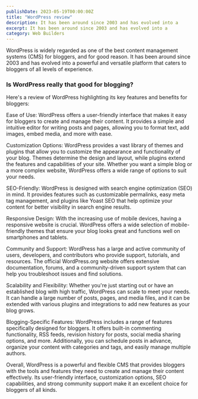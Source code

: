 ```yaml
---
publishDate: 2023-05-19T00:00:00Z
title: "WordPress review"
description: It has been around since 2003 and has evolved into a
excerpt: It has been around since 2003 and has evolved into a
category: Web Builders
---
```


WordPress is widely regarded as one of the best content management systems (CMS) for bloggers, and for good reason. It has been around since 2003 and has evolved into a powerful and versatile platform that caters to bloggers of all levels of experience. 

### Is WordPress really that good for blogging?

Here's a review of WordPress highlighting its key features and benefits for bloggers:

Ease of Use: WordPress offers a user-friendly interface that makes it easy for bloggers to create and manage their content. It provides a simple and intuitive editor for writing posts and pages, allowing you to format text, add images, embed media, and more with ease.

Customization Options: WordPress provides a vast library of themes and plugins that allow you to customize the appearance and functionality of your blog. Themes determine the design and layout, while plugins extend the features and capabilities of your site. Whether you want a simple blog or a more complex website, WordPress offers a wide range of options to suit your needs.

SEO-Friendly: WordPress is designed with search engine optimization (SEO) in mind. It provides features such as customizable permalinks, easy meta tag management, and plugins like Yoast SEO that help optimize your content for better visibility in search engine results.

Responsive Design: With the increasing use of mobile devices, having a responsive website is crucial. WordPress offers a wide selection of mobile-friendly themes that ensure your blog looks great and functions well on smartphones and tablets.

Community and Support: WordPress has a large and active community of users, developers, and contributors who provide support, tutorials, and resources. The official WordPress.org website offers extensive documentation, forums, and a community-driven support system that can help you troubleshoot issues and find solutions.

Scalability and Flexibility: Whether you're just starting out or have an established blog with high traffic, WordPress can scale to meet your needs. It can handle a large number of posts, pages, and media files, and it can be extended with various plugins and integrations to add new features as your blog grows.

Blogging-Specific Features: WordPress includes a range of features specifically designed for bloggers. It offers built-in commenting functionality, RSS feeds, revision history for posts, social media sharing options, and more. Additionally, you can schedule posts in advance, organize your content with categories and tags, and easily manage multiple authors.

Overall, WordPress is a powerful and flexible CMS that provides bloggers with the tools and features they need to create and manage their content effectively. Its user-friendly interface, customization options, SEO capabilities, and strong community support make it an excellent choice for bloggers of all kinds.
